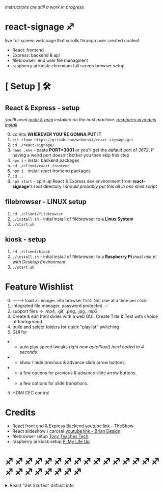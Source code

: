 *instructions are still a work in progress*

# react-signage ♐️
live full screen web page that scrolls through user created content
- React: frontend
- Express: backend & api
- filebrowser: end user file managment
- raspberry pi kiosk: chromium full screen browser setup


# [ Setup ] 🛠
## React & Express - setup
*you'll need <a href="https://nodejs.org/en/">node & npm</a> installed on the host machine. <a href="https://www.w3schools.com/nodejs/nodejs_raspberrypi.asp">raspberry pi nodejs install</a>*

0. cd into **WHEREVER YOU'RE GONNA PUT IT**
0. `git clone https://github.com/wchorski/react-signage.git`
0. `cd ./react-signage/`
0. `nano .env` - paste **PORT=3001** or you'll get the default port of *3672*. If having a weird port doesn't bother you then skip this step
0. `npm i` - install backend packages
0. `cd ./client/react-frontend`
0. `npm i` - install react frontend packages
0. `cd ..`
0. `npm start` - spin up React & Express dev environment from **react-signage**'s root directory
*i should probably put this all in one shell script*

## filebrowser - LINUX setup
1. `cd ./client/filebrowser`
2. `./install.sh` - intial install of filebrowser to a **Linux System**
3. `./start.sh` 

## kiosk - setup
1. `cd ./client/kiosk`
2. `./install.sh` - intial install of filebrowser to a **Raspberry Pi** *must use pi with Desktop Environment*
3. `./start.sh`  

# Feature Wishlist
0. ---> load all images into browser first. Not one at a time per click
0. integrated file manager. password protected. ✅
1. support files -> .mp4, .gif, .png, .jpg, .mp3
2. Create & edit html slides with a web GUI. Create Title & Text with choice of background.
3. build and select folders for quick "playlist" switching
4. GUI for 
-  - auto play speed tweaks *right now autoPlay() hard coded to 4 seconds*
-  - show / hide previous & advance slide arrow buttons.
-  - a few options for previous & advance slide arrow buttons.
-  - a few options for slide transitions. 
5. HDMI CEC control
# Credits
- React front end & Express Backend <a href="https://www.youtube.com/watch?v=19CcxzZHwuI">youtube link - TheShow</a>
- React slideshow / carosel <a href="https://www.youtube.com/watch?v=l1MYfu5YWHc">youtube link - Brian Design</a>
- filebrowser setup <a href="read://https_tonyteaches.tech/?url=https%3A%2F%2Ftonyteaches.tech%2Ffilebrowser-tutorial%2F">Tony Teaches Tech</a>
- raspberry pi kiosk setup <a href="https://pimylifeup.com/raspberry-pi-kiosk/">Pi My Life Up</a>

# ♐️ ♐️ ♐️ ♐️ ♐️ ♐️ ♐️ ♐️ ♐️ ♐️ ♐️ ♐️ ♐️ ♐️ ♐️ ♐️ ♐️ ♐️ ♐️ ♐️ ♐️ ♐️ ♐️ ♐️ 
<details><summary>React "Get Started" default info</summary><br/>

  # Getting Started with Create React App

  This project was bootstrapped with [Create React App](https://github.com/facebook/create-react-app).

  ## Available Scripts

  In the project directory, you can run:

  ### `npm start`

  Runs the app in the development mode.\
  Open [http://localhost:3000](http://localhost:3000) to view it in your browser.

  The page will reload when you make changes.\
  You may also see any lint errors in the console.

  ### `npm test`

  Launches the test runner in the interactive watch mode.\
  See the section about [running tests](https://facebook.github.io/create-react-app/docs/running-tests) for more information.

  ### `npm run build`

  Builds the app for production to the `build` folder.\
  It correctly bundles React in production mode and optimizes the build for the best performance.

  The build is minified and the filenames include the hashes.\
  Your app is ready to be deployed!

  See the section about [deployment](https://facebook.github.io/create-react-app/docs/deployment) for more information.

  ### `npm run eject`

  **Note: this is a one-way operation. Once you `eject`, you can't go back!**

  If you aren't satisfied with the build tool and configuration choices, you can `eject` at any time. This command will remove the single build dependency from your project.

  Instead, it will copy all the configuration files and the transitive dependencies (webpack, Babel, ESLint, etc) right into your project so you have full control over them. All of the commands except `eject` will still work, but they will point to the copied scripts so you can tweak them. At this point you're on your own.

  You don't have to ever use `eject`. The curated feature set is suitable for small and middle deployments, and you shouldn't feel obligated to use this feature. However we understand that this tool wouldn't be useful if you couldn't customize it when you are ready for it.

  ## Learn More

  You can learn more in the [Create React App documentation](https://facebook.github.io/create-react-app/docs/getting-started).

  To learn React, check out the [React documentation](https://reactjs.org/).

  ### Code Splitting

  This section has moved here: [https://facebook.github.io/create-react-app/docs/code-splitting](https://facebook.github.io/create-react-app/docs/code-splitting)

  ### Analyzing the Bundle Size

  This section has moved here: [https://facebook.github.io/create-react-app/docs/analyzing-the-bundle-size](https://facebook.github.io/create-react-app/docs/analyzing-the-bundle-size)

  ### Making a Progressive Web App

  This section has moved here: [https://facebook.github.io/create-react-app/docs/making-a-progressive-web-app](https://facebook.github.io/create-react-app/docs/making-a-progressive-web-app)

  ### Advanced Configuration

  This section has moved here: [https://facebook.github.io/create-react-app/docs/advanced-configuration](https://facebook.github.io/create-react-app/docs/advanced-configuration)

  ### Deployment

  This section has moved here: [https://facebook.github.io/create-react-app/docs/deployment](https://facebook.github.io/create-react-app/docs/deployment)

  ### `npm run build` fails to minify

  This section has moved here: [https://facebook.github.io/create-react-app/docs/troubleshooting#npm-run-build-fails-to-minify](https://facebook.github.io/create-react-app/docs/troubleshooting#npm-run-build-fails-to-minify)
  
</details>
